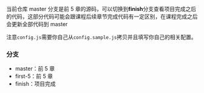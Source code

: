 当前仓库 master 分支是前 5 章的源码，可以切换到**finish**分支查看项目完成之后的代码，这部分代码可能会跟课程后续章节完成代码有一定区别，在课程完成之后会更新全部代码到 master

注意`config.js`需要你自己从`config.sample.js`拷贝并且填写你自己的相关配置。

### 分支

- master：前 5 章
- first-5：前 5 章
- finish：项目完成
